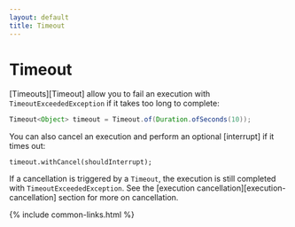 ```yaml
---
layout: default
title: Timeout
---
```


# Timeout

[Timeouts][Timeout] allow you to fail an execution with `TimeoutExceededException` if it takes too long to complete:

```java
Timeout<Object> timeout = Timeout.of(Duration.ofSeconds(10));
```

You can also cancel an execution and perform an optional [interrupt] if it times out:

```
timeout.withCancel(shouldInterrupt);
```

If a cancellation is triggered by a `Timeout`, the execution is still completed with `TimeoutExceededException`. See the [execution cancellation][execution-cancellation] section for more on cancellation.

{% include common-links.html %}